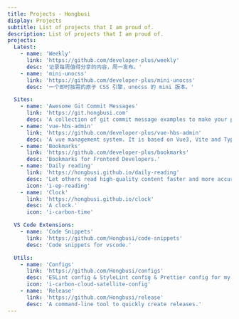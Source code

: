 ```yaml
---
title: Projects - Hongbusi
display: Projects
subtitle: List of projects that I am proud of.
description: List of projects that I am proud of.
projects:
  Latest:
    - name: 'Weekly'
      link: 'https://github.com/developer-plus/weekly'
      desc: '记录每周值得分享的内容，周一发布。'
    - name: 'mini-unocss'
      link: 'https://github.com/developer-plus/mini-unocss'
      desc: '一个即时按需的原子 CSS 引擎，unocss 的 mini 版本。'

  Sites:
    - name: 'Awesome Git Commit Messages'
      link: 'https://git.hongbusi.com'
      desc: 'A collection of git commit message examples to make your project commit history more readable.'
    - name: 'vue-hbs-admin'
      link: 'https://github.com/developer-plus/vue-hbs-admin'
      desc: 'A vue management system. It is based on Vue3, Vite and TypeScript.'
    - name: 'Bookmarks'
      link: 'https://github.com/developer-plus/bookmarks'
      desc: 'Bookmarks for Frontend Developers.'
    - name: 'Daily reading'
      link: 'https://hongbusi.github.io/daily-reading'
      desc: 'Let others read high-quality content faster and more accurately.'
      icon: 'i-ep-reading'
    - name: 'Clock'
      link: 'https://hongbusi.github.io/clock'
      desc: 'A clock.'
      icon: 'i-carbon-time'

  VS Code Extensions:
    - name: 'Code Snippets'
      link: 'https://github.com/Hongbusi/code-snippets'
      desc: 'Code snippets for vscode.'

  Utils:
    - name: 'Configs'
      link: 'https://github.com/Hongbusi/configs'
      desc: 'ESLint config & StyleLint config & Prettier config for my personal projects.'
      icon: 'i-carbon-cloud-satellite-config'
    - name: 'Release'
      link: 'https://github.com/Hongbusi/release'
      desc: 'A command-line tool to quickly create releases.'
---
```


<ListProjects :projects="frontmatter.projects"/>

<StarsRanking/>

